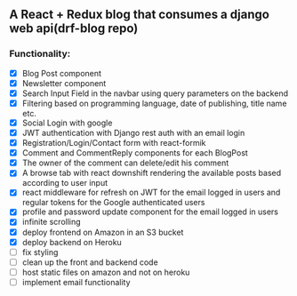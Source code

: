 ## A React + Redux blog that consumes a django web api(drf-blog repo)

### Functionality:
- [x] Blog Post component
- [x] Newsletter component
- [x] Search Input Field in the navbar using query parameters on the backend
- [x] Filtering based on programming language, date of publishing, title name etc.
- [x] Social Login with google
- [x] JWT authentication with Django rest auth with an email login
- [x] Registration/Login/Contact form with react-formik
- [x] Comment and CommentReply components for each BlogPost
- [x] The owner of the comment can delete/edit his comment
- [x] A browse tab with react downshift rendering the available posts based according to user input
- [x] react middleware for refresh on JWT for the email logged in users and regular tokens for the Google authenticated users
- [x] profile and password update component for the email logged in users 
- [x] infinite scrolling 
- [x] deploy frontend on Amazon in an S3 bucket
- [x] deploy backend on Heroku
- [ ] fix styling 
- [ ] clean up the front and backend code
- [ ] host static files on amazon and not on heroku 
- [ ] implement email functionality 
